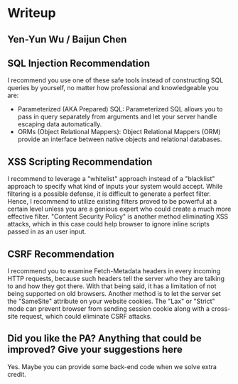 # Writeup

## Yen-Yun Wu / Baijun Chen

## SQL Injection Recommendation

I recommend you use one of these safe tools instead of constructing SQL queries by yourself, no matter how professional and knowledgeable you are:
- Parameterized (AKA Prepared) SQL: Parameterized SQL allows you to pass in query separately from arguments and let your server handle escaping data automatically.
- ORMs (Object Relational Mappers): Object Relational Mappers (ORM) provide an interface between native objects and relational databases.


## XSS Scripting Recommendation

I recommend to leverage a "whitelist" approach instead of a "blacklist" approach to specify what kind of inputs your system would accept.
While filtering is a possible defense, it is difficult to generate a perfect filter. Hence, I recommend to utilize existing filters proved to be powerful at a certain level unless you are a genious expert who could create a much more effective filter.
"Content Security Policy" is another method eliminating XSS attacks, which in this case could help browser to ignore inline scripts passed in as an user input.

## CSRF Recommendation

I recommend you to examine Fetch-Metadata headers in every incoming HTTP requests, because such headers tell the server who they are talking to and how they got there. With that being said, it has a limitation of not being supported on old browsers.
Another method is to let the server set the "SameSite" attribute on your website cookies. The "Lax" or "Strict" mode can prevent browser from sending session cookie along with a cross-site request, which could eliminate CSRF attacks.

## Did you like the PA? Anything that could be improved? Give your suggestions here

Yes. Maybe you can provide some back-end code when we solve extra credit.